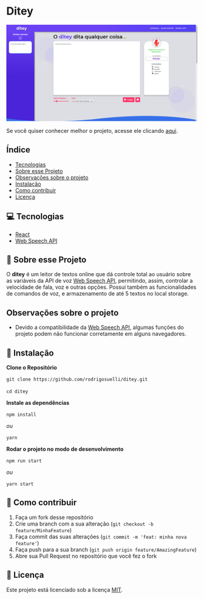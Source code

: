 # Ditey

<img src="./static/screenshot.png" alt="screenshot">

Se você quiser conhecer melhor o projeto, acesse ele clicando [aqui](https://ditey.netlify.app/).

## Índice

* [Tecnologias](#-tecnologias)
* [Sobre esse Projeto](#sobre-esse-projeto)
* [Observações sobre o projeto](#observações-sobre-o-projeto)
* [Instalação](#-instalação)
* [Como contribuir](#-como-contribuir)
* [Licença](#memo-licença)

## 💻 Tecnologias

- [React](https://reactjs.org)
- [Web Speech API](https://developer.mozilla.org/en-US/docs/Web/API/Web_Speech_API)

## 🧾 Sobre esse Projeto

O **ditey** é um leitor de textos online que dá controle total ao usuário sobre as variáveis da API de voz [Web Speech
API](https://developer.mozilla.org/en-US/docs/Web/API/Web_Speech_API), permitindo, assim, controlar a velocidade de
fala, voz e outras opções. Possui também as funcionalidades de comandos de voz, e armazenamento de até 5 textos no local
storage.

## Observações sobre o projeto

- Devido a compatibilidade da [Web Speech
API](https://developer.mozilla.org/en-US/docs/Web/API/Web_Speech_API), algumas funções do projeto podem não funcionar
corretamente em alguns navegadores.


## 🚀 Instalação

**Clone o Repositório**

```
git clone https://github.com/rodrigosuelli/ditey.git

cd ditey
```

**Instale as dependências**

```
npm install
```
_ou_

```
yarn
```
**Rodar o projeto no modo de desenvolvimento**

```
npm run start
```
_ou_

```
yarn start
```

## 🤔 Como contribuir

1. Faça um fork desse repositório
2. Crie uma branch com a sua alteração (`git checkout -b feature/MinhaFeature`)
3. Faça commit das suas alterações (`git commit -m 'feat: minha nova feature'`)
4. Faça push para a sua branch (`git push origin feature/AmazingFeature`)
5. Abre sua Pull Request no repositório que você fez o fork

## :memo: Licença

Este projeto está licenciado sob a licença [MIT](./LICENSE).
